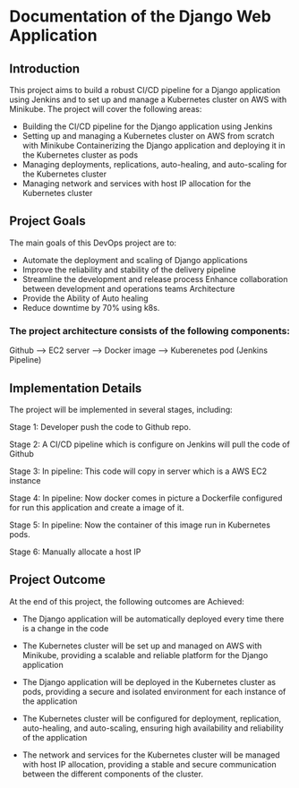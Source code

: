 # Documentation of the Django Web Application 


## Introduction

This project aims to build a robust CI/CD pipeline for a Django application using Jenkins and to set up and manage
a Kubernetes cluster on AWS with Minikube. The project will cover the following areas:

- Building the CI/CD pipeline for the Django application using Jenkins
- Setting up and managing a Kubernetes cluster on AWS from scratch with Minikube Containerizing the Django application and deploying it in the Kubernetes cluster as pods
- Managing deployments, replications, auto-healing, and auto-scaling for the Kubernetes cluster
- Managing network and services with host IP allocation for the Kubernetes cluster


## Project Goals

The main goals of this DevOps project are to:

- Automate the deployment and scaling of Django applications
- Improve the reliability and stability of the delivery pipeline
- Streamline the development and release process
Enhance collaboration between development and operations teams Architecture
- Provide the Ability of Auto healing
- Reduce downtime by 70% using k8s.

### The project architecture consists of the following components:

 Github --> EC2 server --> Docker image --> Kuberenetes pod (Jenkins Pipeline)

 ## Implementation Details
The project will be implemented in several stages, including:

Stage 1: Developer push the code to Github repo.

Stage 2: A CI/CD pipeline which is configure on    Jenkins will pull the code of Github

Stage 3: In pipeline: This code will copy in server which is a AWS EC2 instance

Stage 4: In pipeline: Now docker comes in picture a Dockerfile configured for run this application and create a image of it.

Stage 5: In pipeline: Now the container of this image run in Kubernetes pods.

Stage 6: Manually allocate a host IP

## Project Outcome
At the end of this project, the following outcomes are Achieved:

- The Django application will be automatically deployed every time there is a change in the code

- The Kubernetes cluster will be set up and managed on AWS with Minikube, providing a scalable and reliable platform for the Django application

- The Django application will be deployed in the Kubernetes cluster as pods, providing a secure and isolated environment for each instance of the application

- The Kubernetes cluster will be configured for deployment, replication, auto-healing, and auto-scaling, ensuring high availability and reliability of the application

- The network and services for the Kubernetes cluster will be managed with host IP allocation,  providing a stable and secure communication between the different components of the cluster.